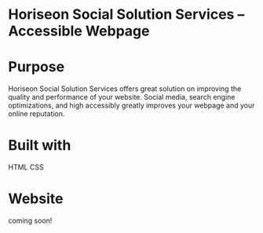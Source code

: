# Horiseon Social Solution Services – Accessible Webpage

# Purpose
Horiseon Social Solution Services offers great solution on improving the quality and performance of your website. Social media, search engine optimizations, and high accessibly greatly improves your webpage and your online reputation.

# Built with 
HTML
CSS

# Website 
coming soon!
